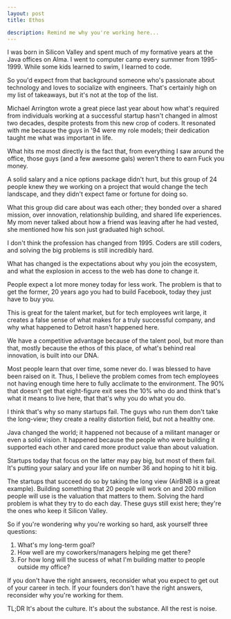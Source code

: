 ```yaml
---
layout: post
title: Ethos

description: Remind me why you're working here...
---
```

I was born in Silicon Valley and spent much of my formative years at the Java offices on Alma. I went to computer camp every summer from 1995-1999. While some kids learned to swim, I learned to code.

So you'd expect from that background someone who's passionate about technology and loves to socialize with engineers. That's certainly high on my list of takeaways, but it's not at the top of the list.

Michael Arrington wrote a great piece last year about how what's required from individuals working at a successful startup hasn't changed in almost two decades, despite protests from this new crop of coders. It resonated with me because the guys in '94 were my role models; their dedication taught me what was important in life.

What hits me most directly is the fact that, from everything I saw around the office, those guys (and a few awesome gals) weren't there to earn Fuck you money. 

A solid salary and a nice options package didn't hurt, but this group of 24 people knew they we working on a project that would change the tech landscape, and they didn't expect fame or fortune for doing so.

What this group did care about was each other; they bonded over a shared mission, over innovation, relationship building, and shared life experiences. My mom never talked about how a friend was leaving after he had vested, she mentioned how his son just graduated high school.

I don't think the profession has changed from 1995. Coders are still coders, and solving the big problems is still incredibly hard.

What has changed is the expectations about why you join the ecosystem, and what the explosion in access to the web has done to change it.

People expect a lot more money today for less work. The problem is that to get the former, 20 years ago you had to build Facebook, today they just have to buy you.

This is great for the talent market, but for tech employees writ large, it creates a false sense of what makes for a truly successful company, and why what happened to Detroit hasn't happened here.

We have a competitive advantage because of the talent pool, but more than that, mostly because the ethos of this place, of what's behind real innovation, is built into our DNA.

Most people learn that over time, some never do. I was blessed to have been raised on it. Thus, I believe the problem comes from tech employees not having enough time here to fully acclimate to the environment. The 90% that doesn't get that eight-figure exit sees the 10% who do and think that's what it means to live here, that that's why you do what you do.

I think that's why so many startups fail. The guys who run them don't take the long-view; they create a reality distortion field, but not a healthy one. 

Java changed the world; it happened not because of a militant manager or even a solid vision. It happened because the people who were building it supported each other and cared more product value than about valuation.

Startups today that focus on the latter may pay big, but most of them fail. It's putting your salary and your life on number 36 and hoping to hit it big.

The startups that succeed do so by taking the long view (AirBNB is a great example). Building something that 20 people will work on and 200 million people will use is the valuation that matters to them. Solving the hard problem is what they try to do each day. These guys still exist here; they're the ones who keep it Silicon Valley.

So if you're wondering why you're working so hard, ask yourself three questions:
1) What's my long-term goal?
2) How well are my coworkers/managers helping me get there?
3) For how long will the sucess of what I'm building matter to people outside my office?

If you don't have the right answers, reconsider what you expect to get out of your career in tech. If your founders don't have the right answers, reconsider why you're working for them. 

TL;DR It's about the culture. It's about the substance. All the rest is noise.


